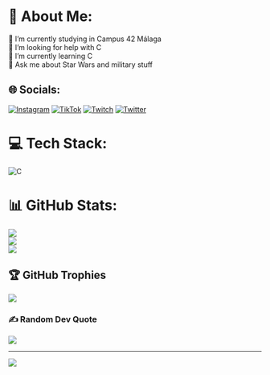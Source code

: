 # 💫 About Me:
🔭 I’m currently studying in Campus 42 Málaga<br>🤝 I’m looking for help with C<br>🌱 I’m currently learning C<br>💬 Ask me about Star Wars and military stuff<br>


## 🌐 Socials:
[![Instagram](https://img.shields.io/badge/Instagram-%23E4405F.svg?logo=Instagram&logoColor=white)](https://instagram.com/pablopons20) [![TikTok](https://img.shields.io/badge/TikTok-%23000000.svg?logo=TikTok&logoColor=white)](https://tiktok.com/@pablopons94) [![Twitch](https://img.shields.io/badge/Twitch-%239146FF.svg?logo=Twitch&logoColor=white)](https://twitch.tv/Kenobi1i) [![Twitter](https://img.shields.io/badge/Twitter-%231DA1F2.svg?logo=Twitter&logoColor=white)](https://twitter.com/PabloPons18) 

# 💻 Tech Stack:
![C](https://img.shields.io/badge/c-%2300599C.svg?style=for-the-badge&logo=c&logoColor=white)
# 📊 GitHub Stats:
![](https://github-readme-stats.vercel.app/api?username=Kenobiiii&theme=dark&hide_border=false&include_all_commits=true&count_private=true)<br/>
![](https://github-readme-streak-stats.herokuapp.com/?user=Kenobiiii&theme=dark&hide_border=false)<br/>
![](https://github-readme-stats.vercel.app/api/top-langs/?username=Kenobiiii&theme=dark&hide_border=false&include_all_commits=true&count_private=true&layout=compact)

## 🏆 GitHub Trophies
![](https://github-profile-trophy.vercel.app/?username=Kenobiiii&theme=radical&no-frame=false&no-bg=true&margin-w=4)

### ✍️ Random Dev Quote
![](https://quotes-github-readme.vercel.app/api?type=horizontal&theme=radical)

---
[![](https://visitcount.itsvg.in/api?id=Kenobiiii&icon=2&color=0)](https://visitcount.itsvg.in)

<!-- Proudly created with GPRM ( https://gprm.itsvg.in ) -->
